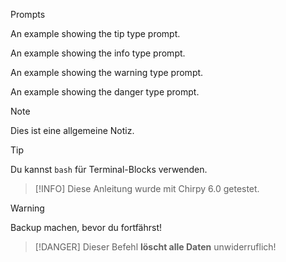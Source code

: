 

Prompts

An example showing the tip type prompt.

An example showing the info type prompt.

An example showing the warning type prompt.

An example showing the danger type prompt.


> [!NOTE]
> Dies ist eine allgemeine Notiz.

> [!TIP]
> Du kannst `bash` für Terminal-Blocks verwenden.

> [!INFO]
> Diese Anleitung wurde mit Chirpy 6.0 getestet.

> [!WARNING]
> Backup machen, bevor du fortfährst!

> [!DANGER]
> Dieser Befehl **löscht alle Daten** unwiderruflich!




